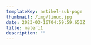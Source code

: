 ```yaml
---
templateKey: artikel-sub-page
thumbnail: /img/linux.jpg
date: 2023-03-16T04:59:59.653Z
title: materi1
description: ""
---
```





